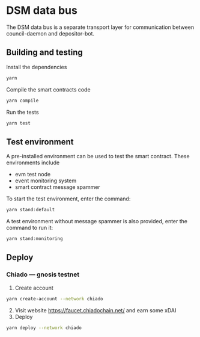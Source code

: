 # DSM data bus
The DSM data bus is a separate transport layer for communication between council-daemon and depositor-bot.

## Building and testing
Install the dependencies
```sh
yarn
```
Compile the smart contracts code 
```sh
yarn compile
```
Run the tests
```sh
yarn test
```

## Test environment
A pre-installed environment can be used to test the smart contract. These environments include

- evm test node
- event monitoring system
- smart contract message spammer

To start the test environment, enter the command:

```sh
yarn stand:default
```

A test environment without message spammer is also provided, enter the command to run it:

```sh
yarn stand:monitoring
```

## Deploy

### Chiado — gnosis testnet
1. Create account
```sh
yarn create-account --network chiado
```
2. Visit website https://faucet.chiadochain.net/ and earn some xDAI
3. Deploy

```sh
yarn deploy --network chiado
```

